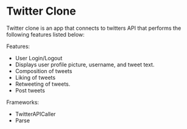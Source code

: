 # Twitter Clone

Twitter clone is an app that connects to twitters API that performs the following features listed below:

Features:
* User Login/Logout
* Displays user profile picture, username, and tweet text.
* Composition of tweets 
* Liking of tweets
* Retweeting of tweets.
* Post tweets

Frameworks:
* TwitterAPICaller
* Parse
 

